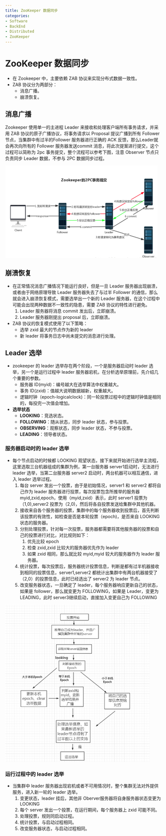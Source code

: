 ```yaml
---
title: ZooKeeper 数据同步
categories:
- Software
- BackEnd
- Distributed
- ZooKeeper
---
```

# ZooKeeper 数据同步

- 在 Zookeeper 中，主要依赖 ZAB 协议来实现分布式数据一致性。
- ZAB 协议分为两部分：
    - 消息广播。
    - 崩溃恢复。

## 消息广播

Zookeeper 使用单一的主进程 Leader 来接收和处理客户端所有事务请求，并采用 ZAB 协议的原子广播协议，将事务请求以 Proposal 提议广播到所有 Follower 节点，当集群中有过半的Follower 服务器进行正确的 ACK 反馈，那么Leader就会再次向所有的 Follower 服务器发送commit 消息，将此次提案进行提交，这个过程可以简称为 2pc 事务提交，整个流程可以参考下图，注意 Observer 节点只负责同步 Leader 数据，不参与 2PC 数据同步过程。

<img src="https://raw.githubusercontent.com/LuShan123888/Files/main/Pictures/2021-06-14-zk-data-stream-async.png" alt="img" style="zoom:50%;" />

## 崩溃恢复

- 在正常情况消息广播情况下能运行良好，但是一旦 Leader 服务器出现崩溃，或者由于网络原理导致 Leader 服务器失去了与过半 Follower 的通信，那么就会进入崩溃恢复模式，需要选举出一个新的 Leader 服务器，在这个过程中可能会出现两种数据不一致性的隐患，需要 ZAB 协议的特性进行避免。
    1. Leader 服务器将消息 commit 发出后，立即崩溃。
    2. Leader 服务器刚提出 proposal 后，立即崩溃。
- ZAB 协议的恢复模式使用了以下策略：
    - 选举 zxid 最大的节点作为新的 leader
    - 新 leader 将事务日志中尚未提交的消息进行处理。

## Leader 选举

- zookeeper 的 leader 选举存在两个阶段，一个是服务器启动时 leader 选举，另一个是运行过程中 leader 服务器宕机，在分析选举原理前，先介绍几个重要的参数。
    - 服务器 ID(myid)：编号越大在选举算法中权重越大。
    - 事务 ID(zxid)：值越大说明数据越新，权重越大。
    - 逻辑时钟（epoch-logicalclock)：同一轮投票过程中的逻辑时钟值是相同的，每投完一次值会增加。
- **选举状态**
    - **LOOKING**：竞选状态。
    - **FOLLOWING**：随从状态，同步 leader 状态，参与投票。
    - **OBSERVING**：观察状态，同步 leader 状态，不参与投票。
    - **LEADING**：领导者状态。

### 服务器启动时的 leader 选举

- 每个节点启动的时候都 LOOKING 观望状态，接下来就开始进行选举主流程，这里选取三台机器组成的集群为例，第一台服务器 server1启动时，无法进行 leader 选举，当第二台服务器 server2 启动时，两台机器可以相互通信，进入 leader 选举过程。
    1. 每台 server 发出一个投票，由于是初始情况，server1 和 server2 都将自己作为 leader 服务器进行投票，每次投票包含所推举的服务器myid,zxid,epoch，使用（myid,zxid）表示，此时 server1 投票为（1,0),server2 投票为（2,0)，然后将各自投票发送给集群中其他机器。
    2. 接收来自各个服务器的投票，集群中的每个服务器收到投票后，首先判断该投票的有效性，如检查是否是本轮投票（epoch)，是否来自 LOOKING 状态的服务器。
    3. 分别处理投票，针对每一次投票，服务器都需要将其他服务器的投票和自己的投票进行对比，对比规则如下：
        1. 优先比较 epoch
        2. 检查 zxid,zxid 比较大的服务器优先作为 leader
        3. 如果 zxid 相同，那么就比较 myid,myid 较大的服务器作为 leader 服务器。
    4. 统计投票，每次投票后，服务器统计投票信息，判断是都有过半机器接收到相同的投票信息，server1,server2 都统计出集群中有两台机器接受了（2,0）的投票信息，此时已经选出了 server2 为 leader 节点。
    5. 改变服务器状态，一旦确定了 leader，每个服务器响应更新自己的状态，如果是 follower，那么就变更为 FOLLOWING，如果是 Leader，变更为 LEADING，此时 server3继续启动，直接加入变更自己为 FOLLOWING

<img src="https://raw.githubusercontent.com/LuShan123888/Files/main/Pictures/2021-06-14-vote-01.png" alt="img" style="zoom: 67%;" />

### 运行过程中的 leader 选举

- 当集群中 leader 服务器出现宕机或者不可用情况时，整个集群无法对外提供服务，进入新一轮的 leader 选举。
    1. 变更状态，leader 挂后，其他非 Oberver服务器将自身服务器状态变更为 LOOKING
    2. 每个 server 发出一个投票，在运行期间，每个服务器上 zxid 可能不同。
    3. 处理投票，规则同启动过程。
    4. 统计投票，与启动过程相同。
    5. 改变服务器状态，与启动过程相同。